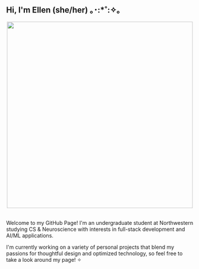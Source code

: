 ## Hi, I'm Ellen (she/her) ｡･:*˚:✧｡

<div id="header" align="center">
  <img src="https://media.giphy.com/media/v1.Y2lkPTc5MGI3NjExbWwwbjQya3V4d25iOG9wa2E5eTMydXBsemJrejd6bnJjbXRrczNxbSZlcD12MV9pbnRlcm5hbF9naWZfYnlfaWQmY3Q9Zw/mACKUmiFei0utbuDB3/giphy.gif" width="500";padding="10px"/>
</div>

<br>

Welcome to my GitHub Page! I'm an undergraduate student at Northwestern studying CS & Neuroscience with interests in full-stack development and AI/ML applications.

I'm currently working on a variety of personal projects that blend my passions for thoughtful design and optimized technology, so feel free to take a look around my page! ✧

<!--
**ellennkim/ellennkim** is a ✨ _special_ ✨ repository because its `README.md` (this file) appears on your GitHub profile.

Here are some ideas to get you started:

- 🔭 I’m currently working on ...
- 🌱 I’m currently learning ...
- 👯 I’m looking to collaborate on ...
- 🤔 I’m looking for help with ...
- 💬 Ask me about ...
- 📫 How to reach me: ...
- 😄 Pronouns: ...
- ⚡ Fun fact: ...
-->
